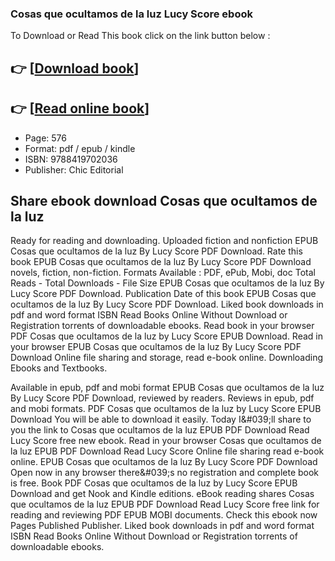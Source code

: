 ### Cosas que ocultamos de la luz Lucy Score ebook

To Download or Read This book click on the link button below :

## 👉  [**[Download book](http://get-pdfs.com/download.php?group=book&from=github.com&id=705163&lnk=1065 "Download book")**]

## 👉  [**[Read online book](http://get-pdfs.com/download.php?group=book&from=github.com&id=705163&lnk=1065 "Read online book")**]


* Page: 576
* Format: pdf / epub / kindle
* ISBN: 9788419702036
* Publisher: Chic Editorial



## Share ebook download Cosas que ocultamos de la luz


Ready for reading and downloading. Uploaded fiction and nonfiction EPUB Cosas que ocultamos de la luz By Lucy Score PDF Download. Rate this book EPUB Cosas que ocultamos de la luz By Lucy Score PDF Download novels, fiction, non-fiction. Formats Available : PDF, ePub, Mobi, doc Total Reads - Total Downloads - File Size EPUB Cosas que ocultamos de la luz By Lucy Score PDF Download. Publication Date of this book EPUB Cosas que ocultamos de la luz By Lucy Score PDF Download. Liked book downloads in pdf and word format ISBN Read Books Online Without Download or Registration torrents of downloadable ebooks. Read book in your browser PDF Cosas que ocultamos de la luz by Lucy Score EPUB Download. Read in your browser EPUB Cosas que ocultamos de la luz By Lucy Score PDF Download Online file sharing and storage, read e-book online. Downloading Ebooks and Textbooks.

Available in epub, pdf and mobi format EPUB Cosas que ocultamos de la luz By Lucy Score PDF Download, reviewed by readers. Reviews in epub, pdf and mobi formats. PDF Cosas que ocultamos de la luz by Lucy Score EPUB Download You will be able to download it easily. Today I&amp;#039;ll share to you the link to Cosas que ocultamos de la luz EPUB PDF Download Read Lucy Score free new ebook. Read in your browser Cosas que ocultamos de la luz EPUB PDF Download Read Lucy Score Online file sharing read e-book online. EPUB Cosas que ocultamos de la luz By Lucy Score PDF Download Open now in any browser there&amp;#039;s no registration and complete book is free. Book PDF Cosas que ocultamos de la luz by Lucy Score EPUB Download and get Nook and Kindle editions. eBook reading shares Cosas que ocultamos de la luz EPUB PDF Download Read Lucy Score free link for reading and reviewing PDF EPUB MOBI documents. Check this ebook now Pages Published Publisher. Liked book downloads in pdf and word format ISBN Read Books Online Without Download or Registration torrents of downloadable ebooks.





